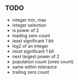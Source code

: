 TODO
----
- integer min, max
- integer selection
- is power of 2
- leading zero count
- least significant 1 bit
- log2 of an integer
- most significant 1 bit
- next largest power of 2
- population count (ones count)
- same within tolerance
- trailing zero count
